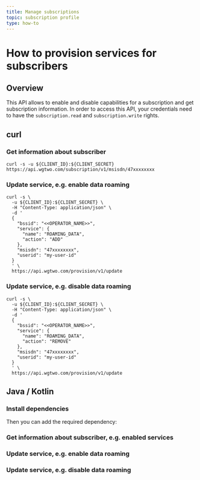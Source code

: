 ```yaml
---
title: Manage subscriptions
topic: subscription profile
type: how-to
---
```


# How to provision services for subscribers

## Overview

This API allows to enable and disable capabilities for a subscription and get subscription information.
In order to access this API, your credentials need to have the `subscription.read` and `subscription.write` rights.

<slot name="auth" />

## curl

### Get information about subscriber
```shell script
curl -s -u ${CLIENT_ID}:${CLIENT_SECRET} https://api.wgtwo.com/subscription/v1/msisdn/47xxxxxxxx
```

### Update service, e.g. enable data roaming
```shell script
curl -s \
  -u ${CLIENT_ID}:${CLIENT_SECRET} \
  -H "Content-Type: application/json" \
  -d '
  {
    "bssid": "<<OPERATOR_NAME>>",
    "service": {
      "name": "ROAMING_DATA",
      "action": "ADD"
    },
    "msisdn": "47xxxxxxxx",
    "userid": "my-user-id"
  }
  ' \
  https://api.wgtwo.com/provision/v1/update
```

### Update service, e.g. disable data roaming
```shell script
curl -s \
  -u ${CLIENT_ID}:${CLIENT_SECRET} \
  -H "Content-Type: application/json" \
  -d '
  {
    "bssid": "<<OPERATOR_NAME>>",
    "service": {
      "name": "ROAMING_DATA",
      "action": "REMOVE"
    },
    "msisdn": "47xxxxxxxx",
    "userid": "my-user-id"
  }
  ' \
  https://api.wgtwo.com/provision/v1/update
```

## Java / Kotlin

### Install dependencies
<JitpackDependency />

Then you can add the required dependency:

<ClientDependencies :clients="['rest']"/>

### Get information about subscriber, e.g. enabled services
<GithubCode fileUrl="https://github.com/working-group-two/docs.wgtwo.com/blob/master/examples/provision/src/main/kotlin/GetSubscriptionInfo.kt" language="kotlin" />

### Update service, e.g. enable data roaming
<GithubCode fileUrl="https://github.com/working-group-two/docs.wgtwo.com/blob/master/examples/provision/src/main/kotlin/EnableRoamingData.kt" language="kotlin" />

### Update service, e.g. disable data roaming
<GithubCode fileUrl="https://github.com/working-group-two/docs.wgtwo.com/blob/master/examples/provision/src/main/kotlin/DisableRoamingData.kt" language="kotlin" />

